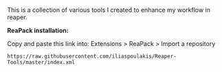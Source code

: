 This is a collection of various tools I created to enhance my workflow in reaper.

**ReaPack installation:**

Copy and paste this link into: Extensions > ReaPack > Import a repository

    https://raw.githubusercontent.com/iliaspoulakis/Reaper-Tools/master/index.xml
